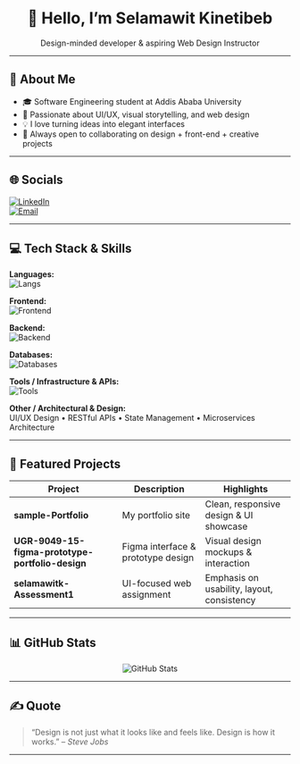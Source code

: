 <!-- ─── HEADER / INTRO ─────────────────────────────────────────────────────── -->

<div align="center">
  <h1>👋 Hello, I’m Selamawit Kinetibeb</h1>
  <p>Design-minded developer & aspiring Web Design Instructor</p>
</div>

---

## 💫 About Me  

- 🎓 Software Engineering student at Addis Ababa University  
- 🎨 Passionate about UI/UX, visual storytelling, and web design  
- 💡 I love turning ideas into elegant interfaces  
- 🤝 Always open to collaborating on design + front-end + creative projects  

---

## 🌐 Socials  

[![LinkedIn](https://img.shields.io/badge/LinkedIn-0A66C2?style=for-the-badge&logo=linkedin&logoColor=white)](https://www.linkedin.com/in/selamawit-kinetibeb-69b301334)  
[![Email](https://img.shields.io/badge/Email-Me-D14836?style=for-the-badge&logo=gmail&logoColor=white)](mailto:selamawitkinetibeb@gmail.com)  

---

## 💻 Tech Stack & Skills  

**Languages:**  
![Langs](https://skillicons.dev/icons?i=js,ts,python,go,html,css,flutter,postgresql)  

**Frontend:**  
![Frontend](https://skillicons.dev/icons?i=react,nextjs,tailwind,bootstrap,flutter)  

**Backend:**  
![Backend](https://skillicons.dev/icons?i=nodejs,express,nestjs,go)  

**Databases:**  
![Databases](https://skillicons.dev/icons?i=mongodb,mysql,prisma,postgresql)  

**Tools / Infrastructure & APIs:**  
![Tools](https://skillicons.dev/icons?i=docker,git,vscode,figma,postman)  

**Other / Architectural & Design:**  
UI/UX Design • RESTful APIs • State Management • Microservices Architecture  

---

## 🚀 Featured Projects  

| Project | Description | Highlights |
|---|---|---|
| **sample-Portfolio** | My portfolio site | Clean, responsive design & UI showcase |
| **UGR-9049-15-figma-prototype-portfolio-design** | Figma interface & prototype design | Visual design mockups & interaction |
| **selamawitk-Assessment1** | UI-focused web assignment | Emphasis on usability, layout, consistency |


---

## 📊 GitHub Stats  

<div align="center">  
  <img src="https://github-readme-stats.vercel.app/api?username=selamawitk&show_icons=true&theme=dark" alt="GitHub Stats" />  
</div>

---

## ✍️ Quote  

> “Design is not just what it looks like and feels like. Design is how it works.” – *Steve Jobs*

---


